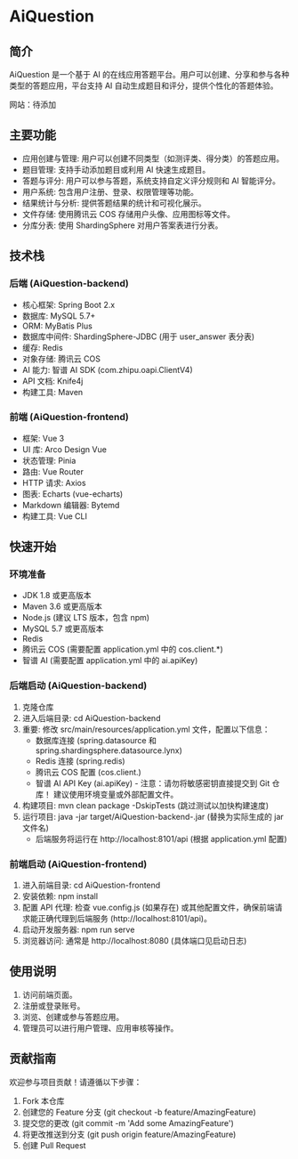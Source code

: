 # AiQuestion

## 简介

AiQuestion 是一个基于 AI 的在线应用答题平台。用户可以创建、分享和参与各种类型的答题应用，平台支持 AI
自动生成题目和评分，提供个性化的答题体验。

网站：待添加

## 主要功能

* 应用创建与管理: 用户可以创建不同类型（如测评类、得分类）的答题应用。
* 题目管理: 支持手动添加题目或利用 AI 快速生成题目。
* 答题与评分: 用户可以参与答题，系统支持自定义评分规则和 AI 智能评分。
* 用户系统: 包含用户注册、登录、权限管理等功能。
* 结果统计与分析: 提供答题结果的统计和可视化展示。
* 文件存储: 使用腾讯云 COS 存储用户头像、应用图标等文件。
* 分库分表: 使用 ShardingSphere 对用户答案表进行分表。

## 技术栈

### 后端 (AiQuestion-backend)

* 核心框架: Spring Boot 2.x
* 数据库: MySQL 5.7+
* ORM: MyBatis Plus
* 数据库中间件: ShardingSphere-JDBC (用于 user_answer 表分表)
* 缓存: Redis
* 对象存储: 腾讯云 COS
* AI 能力: 智谱 AI SDK (com.zhipu.oapi.ClientV4)
* API 文档: Knife4j
* 构建工具: Maven

### 前端 (AiQuestion-frontend)

* 框架: Vue 3
* UI 库: Arco Design Vue
* 状态管理: Pinia
* 路由: Vue Router
* HTTP 请求: Axios
* 图表: Echarts (vue-echarts)
* Markdown 编辑器: Bytemd
* 构建工具: Vue CLI

## 快速开始

### 环境准备

* JDK 1.8 或更高版本
* Maven 3.6 或更高版本
* Node.js (建议 LTS 版本，包含 npm)
* MySQL 5.7 或更高版本
* Redis
* 腾讯云 COS (需要配置 application.yml 中的 cos.client.*)
* 智谱 AI (需要配置 application.yml 中的 ai.apiKey)

### 后端启动 (AiQuestion-backend)

1. 克隆仓库
2. 进入后端目录: cd AiQuestion-backend
3. 重要: 修改 src/main/resources/application.yml 文件，配置以下信息：
   * 数据库连接 (spring.datasource 和 spring.shardingsphere.datasource.lynx)
   * Redis 连接 (spring.redis)
   * 腾讯云 COS 配置 (cos.client.)
   * 智谱 AI API Key (ai.apiKey) - 注意：请勿将敏感密钥直接提交到 Git 仓库！ 建议使用环境变量或外部配置文件。
4. 构建项目: mvn clean package -DskipTests (跳过测试以加快构建速度)
5. 运行项目: java -jar target/AiQuestion-backend-.jar (替换为实际生成的 jar 文件名)
   * 后端服务将运行在 http://localhost:8101/api (根据 application.yml 配置)

### 前端启动 (AiQuestion-frontend)

1. 进入前端目录: cd AiQuestion-frontend
2. 安装依赖: npm install
3. 配置 API 代理: 检查 vue.config.js (如果存在) 或其他配置文件，确保前端请求能正确代理到后端服务
      (http://localhost:8101/api)。
4. 启动开发服务器: npm run serve
5. 浏览器访问: 通常是 http://localhost:8080 (具体端口见启动日志)

## 使用说明

1. 访问前端页面。
2. 注册或登录账号。
3. 浏览、创建或参与答题应用。
4. 管理员可以进行用户管理、应用审核等操作。

## 贡献指南

欢迎参与项目贡献！请遵循以下步骤：

1. Fork 本仓库
2. 创建您的 Feature 分支 (git checkout -b feature/AmazingFeature)
3. 提交您的更改 (git commit -m 'Add some AmazingFeature')
4. 将更改推送到分支 (git push origin feature/AmazingFeature)
5. 创建 Pull Request
